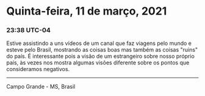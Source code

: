 # Quinta-feira, 11 de março, 2021

### 23:38 UTC-04

Estive assistindo a uns vídeos de um canal que faz viagens pelo mundo e esteve pelo
Brasil, mostrando as coisas boas mas também as coisas "ruins" do país. É interessante
pois a visão de um estrangeiro sobre nosso próprio país, às vezes nos mostra algumas
visões diferente sobre os pontos que consideramos negativos.

---

Campo Grande - MS, Brasil
